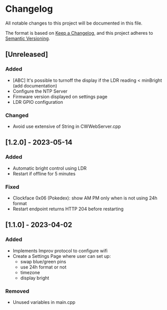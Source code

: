 # Changelog

All notable changes to this project will be documented in this file.

The format is based on [Keep a Changelog](https://keepachangelog.com/en/1.0.0/),
and this project adheres to [Semantic Versioning](https://semver.org/spec/v2.0.0.html).

## [Unreleased]

### Added
- [ABC] It's possible to turnoff the display if the LDR reading < minBright (add documentation)
- Configure the NTP Server
- Firmware version displayed on settings page
- LDR GPIO configuration

### Changed

- Avoid use extensive of String in CWWebServer.cpp


## [1.2.0] - 2023-05-14

### Added

- Automatic bright control using LDR 
- Restart if offline for 5 minutes

### Fixed

- Clockface 0x06 (Pokedex): show AM PM only when is not using 24h format
- Restart endpoint returns HTTP 204 before restarting 


## [1.1.0] - 2023-04-02

### Added

- Implements Improv protocol to configure wifi
- Create a Settings Page where user can set up:
  - swap blue/green pins
  - use 24h format or not
  - timezone
  - display bright

### Removed

- Unused variables in main.cpp
